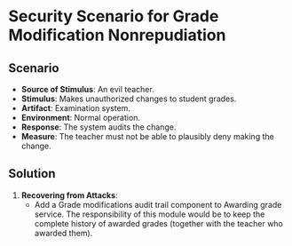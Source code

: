 # Security Scenario for Grade Modification Nonrepudiation

## Scenario

- **Source of Stimulus**: An evil teacher.
- **Stimulus**: Makes unauthorized changes to student grades.
- **Artifact**: Examination system.
- **Environment**: Normal operation.
- **Response**: The system audits the change.
- **Measure**: The teacher must not be able to plausibly deny
    making the change.

## Solution

1. **Recovering from Attacks**:
    - Add a Grade modifications audit trail component to Awarding grade service. The responsibility of this module would be to keep the complete history of awarded grades (together with the teacher who awarded them).
